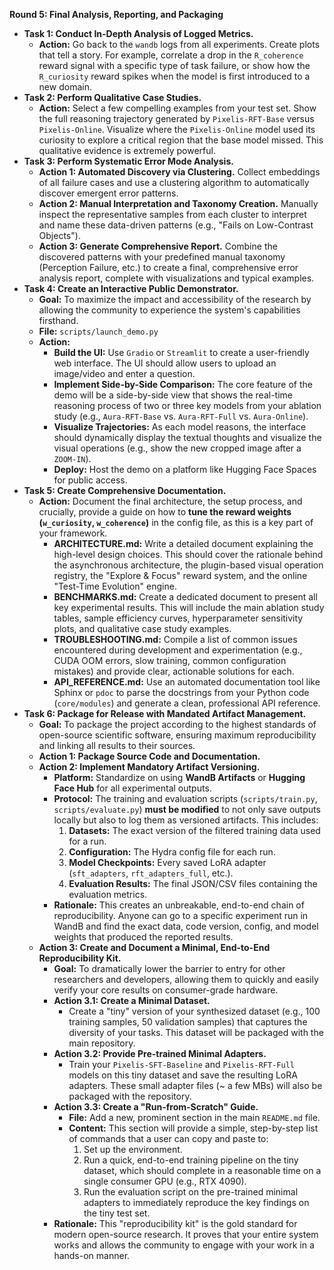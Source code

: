 **Round 5: Final Analysis, Reporting, and Packaging**

*   **Task 1: Conduct In-Depth Analysis of Logged Metrics.**
    *   **Action:** Go back to the `wandb` logs from all experiments. Create plots that tell a story. For example, correlate a drop in the `R_coherence` reward signal with a specific type of task failure, or show how the `R_curiosity` reward spikes when the model is first introduced to a new domain.
*   **Task 2: Perform Qualitative Case Studies.**
    *   **Action:** Select a few compelling examples from your test set. Show the full reasoning trajectory generated by `Pixelis-RFT-Base` versus `Pixelis-Online`. Visualize where the `Pixelis-Online` model used its curiosity to explore a critical region that the base model missed. This qualitative evidence is extremely powerful.
*   **Task 3: Perform Systematic Error Mode Analysis.**
    *   **Action 1: Automated Discovery via Clustering.** Collect embeddings of all failure cases and use a clustering algorithm to automatically discover emergent error patterns.
    *   **Action 2: Manual Interpretation and Taxonomy Creation.** Manually inspect the representative samples from each cluster to interpret and name these data-driven patterns (e.g., "Fails on Low-Contrast Objects").
    *   **Action 3: Generate Comprehensive Report.** Combine the discovered patterns with your predefined manual taxonomy (Perception Failure, etc.) to create a final, comprehensive error analysis report, complete with visualizations and typical examples.
*   **Task 4: Create an Interactive Public Demonstrator.**
    *   **Goal:** To maximize the impact and accessibility of the research by allowing the community to experience the system's capabilities firsthand.
    *   **File:** `scripts/launch_demo.py`
    *   **Action:**
        *   **Build the UI:** Use `Gradio` or `Streamlit` to create a user-friendly web interface. The UI should allow users to upload an image/video and enter a question.
        *   **Implement Side-by-Side Comparison:** The core feature of the demo will be a side-by-side view that shows the real-time reasoning process of two or three key models from your ablation study (e.g., `Aura-RFT-Base` vs. `Aura-RFT-Full` vs. `Aura-Online`).
        *   **Visualize Trajectories:** As each model reasons, the interface should dynamically display the textual thoughts and visualize the visual operations (e.g., show the new cropped image after a `ZOOM-IN`).
        *   **Deploy:** Host the demo on a platform like Hugging Face Spaces for public access.
*   **Task 5: Create Comprehensive Documentation.**
    *   **Action:** Document the final architecture, the setup process, and crucially, provide a guide on how to **tune the reward weights (`w_curiosity`, `w_coherence`)** in the config file, as this is a key part of your framework.
        *   **ARCHITECTURE.md:** Write a detailed document explaining the high-level design choices. This should cover the rationale behind the asynchronous architecture, the plugin-based visual operation registry, the "Explore & Focus" reward system, and the online "Test-Time Evolution" engine.
        *   **BENCHMARKS.md:** Create a dedicated document to present all key experimental results. This will include the main ablation study tables, sample efficiency curves, hyperparameter sensitivity plots, and qualitative case study examples.
        *   **TROUBLESHOOTING.md:** Compile a list of common issues encountered during development and experimentation (e.g., CUDA OOM errors, slow training, common configuration mistakes) and provide clear, actionable solutions for each.
        *   **API_REFERENCE.md:** Use an automated documentation tool like Sphinx or `pdoc` to parse the docstrings from your Python code (`core/modules`) and generate a clean, professional API reference.
*   **Task 6: Package for Release with Mandated Artifact Management.**
    *   **Goal:** To package the project according to the highest standards of open-source scientific software, ensuring maximum reproducibility and linking all results to their sources.
    *   **Action 1: Package Source Code and Documentation.**
    *   **Action 2: Implement Mandatory Artifact Versioning.**
        *   **Platform:** Standardize on using **WandB Artifacts** or **Hugging Face Hub** for all experimental outputs.
        *   **Protocol:** The training and evaluation scripts (`scripts/train.py`, `scripts/evaluate.py`) **must be modified** to not only save outputs locally but also to log them as versioned artifacts. This includes:
            1.  **Datasets:** The exact version of the filtered training data used for a run.
            2.  **Configuration:** The Hydra config file for each run.
            3.  **Model Checkpoints:** Every saved LoRA adapter (`sft_adapters`, `rft_adapters_full`, etc.).
            4.  **Evaluation Results:** The final JSON/CSV files containing the evaluation metrics.
        *   **Rationale:** This creates an unbreakable, end-to-end chain of reproducibility. Anyone can go to a specific experiment run in WandB and find the exact data, code version, config, and model weights that produced the reported results.
    *   **Action 3: Create and Document a Minimal, End-to-End Reproducibility Kit.**
        *   **Goal:** To dramatically lower the barrier to entry for other researchers and developers, allowing them to quickly and easily verify your core results on consumer-grade hardware.
        *   **Action 3.1: Create a Minimal Dataset.**
            *   Create a "tiny" version of your synthesized dataset (e.g., 100 training samples, 50 validation samples) that captures the diversity of your tasks. This dataset will be packaged with the main repository.
        *   **Action 3.2: Provide Pre-trained Minimal Adapters.**
            *   Train your `Pixelis-SFT-Baseline` and `Pixelis-RFT-Full` models on this tiny dataset and save the resulting LoRA adapters. These small adapter files (~ a few MBs) will also be packaged with the repository.
        *   **Action 3.3: Create a "Run-from-Scratch" Guide.**
            *   **File:** Add a new, prominent section in the main `README.md` file.
            *   **Content:** This section will provide a simple, step-by-step list of commands that a user can copy and paste to:
                1.  Set up the environment.
                2.  Run a quick, end-to-end training pipeline on the tiny dataset, which should complete in a reasonable time on a single consumer GPU (e.g., RTX 4090).
                3.  Run the evaluation script on the pre-trained minimal adapters to immediately reproduce the key findings on the tiny test set.
        *   **Rationale:** This "reproducibility kit" is the gold standard for modern open-source research. It proves that your entire system works and allows the community to engage with your work in a hands-on manner.